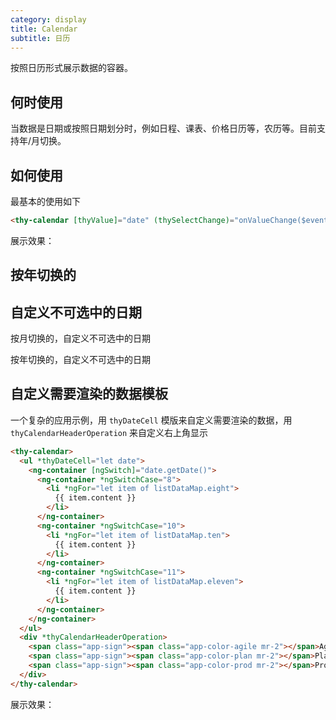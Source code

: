 ```yaml
---
category: display
title: Calendar
subtitle: 日历
---
```


<alert>按照日历形式展示数据的容器。</alert>

## 何时使用
当数据是日期或按照日期划分时，例如日程、课表、价格日历等，农历等。目前支持年/月切换。

## 如何使用
最基本的使用如下
```html
<thy-calendar [thyValue]="date" (thySelectChange)="onValueChange($event)"></thy-calendar>
```
展示效果：
<example name="thy-calendar-basic-example" />

## 按年切换的
<example name="thy-calendar-basic-year-example" />

## 自定义不可选中的日期
按月切换的，自定义不可选中的日期
<example name="thy-calendar-disabled-mode-month-example" />

按年切换的，自定义不可选中的日期
<example name="thy-calendar-disabled-mode-year-example" />

## 自定义需要渲染的数据模板
一个复杂的应用示例，用 `thyDateCell` 模版来自定义需要渲染的数据，用 `thyCalendarHeaderOperation` 来自定义右上角显示

```html
<thy-calendar>
  <ul *thyDateCell="let date">
    <ng-container [ngSwitch]="date.getDate()">
      <ng-container *ngSwitchCase="8">
        <li *ngFor="let item of listDataMap.eight">
          {{ item.content }}
        </li>
      </ng-container>
      <ng-container *ngSwitchCase="10">
        <li *ngFor="let item of listDataMap.ten">
          {{ item.content }}
        </li>
      </ng-container>
      <ng-container *ngSwitchCase="11">
        <li *ngFor="let item of listDataMap.eleven">
          {{ item.content }}
        </li>
      </ng-container>
    </ng-container>
  </ul>
  <div *thyCalendarHeaderOperation>
    <span class="app-sign"><span class="app-color-agile mr-2"></span>Agile</span>
    <span class="app-sign"><span class="app-color-plan mr-2"></span>Plan</span>
    <span class="app-sign"><span class="app-color-prod mr-2"></span>Prod</span>
  </div>
</thy-calendar>
```
展示效果：
<example name="thy-calendar-custom-cell-example" />
